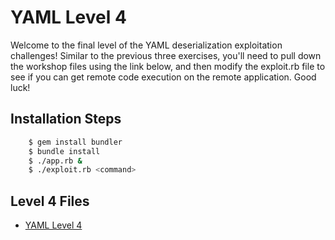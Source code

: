 # YAML Level 4

Welcome to the final level of the YAML deserialization exploitation challenges! Similar to the previous three exercises, you'll need to pull down the workshop files using the link below, and then modify the exploit.rb file to see if you can get remote code execution on the remote application. Good luck!

## Installation Steps
```bash
	$ gem install bundler
	$ bundle install
	$ ./app.rb &
	$ ./exploit.rb <command>
```

## Level 4 Files
* [YAML Level 4](https://github.com/trailofbits/securitybook/tree/master/ruby_security/yaml4)
